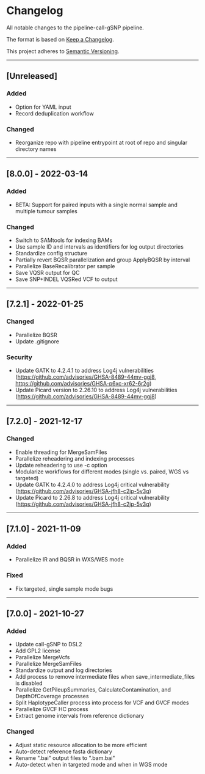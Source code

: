 # Changelog
All notable changes to the pipeline-call-gSNP pipeline.

The format is based on [Keep a Changelog](https://keepachangelog.com/en/1.0.0/).

This project adheres to [Semantic Versioning](https://semver.org/spec/v2.0.0.html).

---

## [Unreleased]
### Added
- Option for YAML input
- Record deduplication workflow
### Changed
- Reorganize repo with pipeline entrypoint at root of repo and singular directory names

---

## [8.0.0] - 2022-03-14
### Added
- BETA: Support for paired inputs with a single normal sample and multiple tumour samples

### Changed
- Switch to SAMtools for indexing BAMs
- Use sample ID and intervals as identifiers for log output directories
- Standardize config structure
- Partially revert BQSR parallelization and group ApplyBQSR by interval
- Parallelize BaseRecalibrator per sample
- Save VQSR output for QC
- Save SNP+INDEL VQSRed VCF to output

---

## [7.2.1] - 2022-01-25
### Changed
- Parallelize BQSR
- Update .gitignore

### Security
- Update GATK to 4.2.4.1 to address Log4j vulnerabilities (https://github.com/advisories/GHSA-8489-44mv-ggj8, https://github.com/advisories/GHSA-p6xc-xr62-6r2g)
- Update Picard version to 2.26.10 to address Log4j vulnerabilities (https://github.com/advisories/GHSA-8489-44mv-ggj8)

---

## [7.2.0] - 2021-12-17
### Changed
- Enable threading for MergeSamFiles
- Parallelize reheadering and indexing processes
- Update reheadering to use -c option
- Modularize workflows for different modes (single vs. paired, WGS vs targeted)
- Update GATK to 4.2.4.0 to address Log4j critical vulnerability (https://github.com/advisories/GHSA-jfh8-c2jp-5v3q)
- Update Picard to 2.26.8 to address Log4j critical vulnerability (https://github.com/advisories/GHSA-jfh8-c2jp-5v3q) 

---

## [7.1.0] - 2021-11-09
### Added
- Parallelize IR and BQSR in WXS/WES mode

### Fixed
- Fix targeted, single sample mode bugs

---

## [7.0.0] - 2021-10-27
### Added
- Update call-gSNP to DSL2
- Add GPL2 license
- Parallelize MergeVcfs
- Parallelize MergeSamFiles
- Standardize output and log directories
- Add process to remove intermediate files when save_intermediate_files is disabled
- Parallelize GetPileupSummaries, CalculateContamination, and DepthOfCoverage processes
- Split HaplotypeCaller process into process for VCF and GVCF modes
- Parallelize GVCF HC process
- Extract genome intervals from reference dictionary

### Changed
- Adjust static resource allocation to be more efficient
- Auto-detect reference fasta dictionary
- Rename ".bai" output files to ".bam.bai"
- Auto-detect when in targeted mode and when in WGS mode
